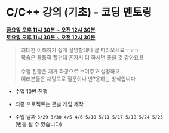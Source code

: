 # C/C++ 강의 (기초) - 코딩 멘토링

**<U>금요일 오후 11시 30분 ~ 오전 12시 30분</U>**<br/>
**<U>토요일 오후 11시 30분 ~ 오전 12시 30분</U>**

> 최대한 이해하기 쉽게 설명할테니 잘 따라오세요ㅜㅜㅠ<br/>
복습은 틈틈히 할건데 혼자서 더 하시면 좋을 것 같아요 !!<br/><br/>
> 수업 진행은 저가 화공으로 보여주고 설명하고<br/>
여러분들은 채팅으로 질문이나 반?응하는 방식입니다

* 수업 10번 진행
* 최종 프로젝트는 콘솔 게임 제작

* 수업 날짜 `3/29 3/30 4/5 4/6 5/10 5/11 5/17 5/18 5/24 5/25`
  <br/>(변동 될 수 있습니다)
